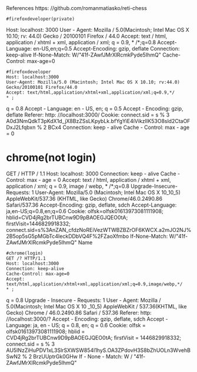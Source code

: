 ##
References
https: //github.com/romanmatiasko/reti-chess

    #firefoxdeveloper(private)
Host: localhost: 3000
User - Agent: Mozilla / 5.0(Macintosh; Intel Mac OS X 10.10; rv: 44.0) Gecko / 20100101 Firefox / 44.0
Accept: text / html, application / xhtml + xml, application / xml;
q = 0.9, *
    /*;q=0.8
    Accept-Language: en-US,en;q=0.5
    Accept-Encoding: gzip, deflate
    <!-- Cookie: connect.sid=s%3AgEHrjTCJyUc33dX54MAj3uyuHc_X2uda.huH9Cey%2FlRdZNvcrrInxeql8eRl0ECZ7Z0ALHaFE0pg -->
    Connection: keep-alive
    If-None-Match: W/"41f-ZAwfJMrXlRcmkPyde5IhmQ"
    Cache-Control: max-age=0


    #firefoxdeveloper
    Host: localhost:3000
    User-Agent: Mozilla/5.0 (Macintosh; Intel Mac OS X 10.10; rv:44.0) Gecko/20100101 Firefox/44.0
    Accept: text/html,application/xhtml+xml,application/xml;q=0.9,*/
    * ;
q = 0.8
Accept - Language: en - US, en;
q = 0.5
Accept - Encoding: gzip, deflate
Referer: http: //localhost:3000/
    Cookie: connect.sid = s % 3 A0d3NmQdkT3pKdX1d_jX8BzZSsLKpybLk.bfYgYiE4iVikzIIK53O8sld2CtaOFDxJ2Lfqbxn % 2 BCx4
Connection: keep - alive
Cache - Control: max - age = 0


# chrome(not login)
GET / HTTP / 1.1
Host: localhost: 3000
Connection: keep - alive
Cache - Control: max - age = 0
Accept: text / html, application / xhtml + xml, application / xml;
q = 0.9, image / webp, *
    /*;q=0.8
    Upgrade-Insecure-Requests: 1
    User-Agent: Mozilla/5.0 (Macintosh; Intel Mac OS X 10_10_5) AppleWebKit/537.36 (KHTML, like Gecko) Chrome/46.0.2490.86 Safari/537.36
    Accept-Encoding: gzip, deflate, sdch
    Accept-Language: ja,en-US;q=0.8,en;q=0.6
    Cookie: olfsk=olfsk01613973081111908; hblid=CVD4jRg2brTUBCnw9D9pBAOEGJQEO0tA; firstVisit=1446829918332; connect.sid=s%3AnZAN_cfdzNoREiVezWTWBZBZrOF6KWCX.a2mJO2NJ%2B5op5sG5pMGbTc4IeckDDbVQ4F%2FZaoXfmbo
    If-None-Match: W/"41f-ZAwfJMrXlRcmkPyde5IhmQ"
    Name


    #chrome(login)
    GET /? HTTP/1.1
    Host: localhost:3000
    Connection: keep-alive
    Cache-Control: max-age=0
    Accept: text/html,application/xhtml+xml,application/xml;q=0.9,image/webp,*/
    * ;
q = 0.8
Upgrade - Insecure - Requests: 1
User - Agent: Mozilla / 5.0(Macintosh; Intel Mac OS X 10 _10_5) AppleWebKit / 537.36(KHTML, like Gecko) Chrome / 46.0.2490.86 Safari / 537.36
Referer: http: //localhost:3000/?
    Accept - Encoding: gzip, deflate, sdch
Accept - Language: ja, en - US;
q = 0.8, en;
q = 0.6
Cookie: olfsk = olfsk01613973081111908;
hblid = CVD4jRg2brTUBCnw9D9pBAOEGJQEO0tA;
firstVisit = 1446829918332;
connect.sid = s % 3 AU5INzZiHuPDV1xL3SlrSXWSW854l1hyS.OA3ZPdovH3S8bZhUOLn3WvehBSwN2 % 2 BrzUUptrGk0GHw
If - None - Match: W / "41f-ZAwfJMrXlRcmkPyde5IhmQ"